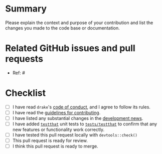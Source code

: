 # Summary

Please explain the context and purpose of your contribution and list the changes you made to the code base or documentation.

# Related GitHub issues and pull requests

- Ref: #

# Checklist

- [ ] I have read `drake`'s [code of conduct](https://github.com/ropensci/drake/blob/master/CONDUCT.md), and I agree to follow its rules.
- [ ] I have read the [guidelines for contributing](https://github.com/ropensci/drake/blob/master/CONTRIBUTING.md).
- [ ] I have listed any substantial changes in the [development news](https://github.com/ropensci/drake/blob/master/NEWS.md).
- [ ] I have added [`testthat`](https://github.com/r-lib/testthat) unit tests to [`tests/testthat`](https://github.com/ropensci/drake/tree/master/tests/testthat) to confirm that any new features or functionality work correctly.
- [ ] I have tested this pull request locally with `devtools::check()`
- [ ] This pull request is ready for review.
- [ ] I think this pull request is ready to merge.

